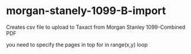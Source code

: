 # morgan-stanely-1099-B-import
Creates csv file to upload to Taxact from Morgan Stanley 1099-Combined PDF

you need to specify the pages in top for in range(x,y) loop
